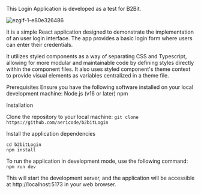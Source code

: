 This Login Application is developed as a test for B2Bit.

![ezgif-1-e80e326486](https://github.com/aericode/b2bitLogin/assets/38056291/aa2d26d5-5064-443b-b49d-c046ac4147cf)

It is a simple React application designed to demonstrate the implementation of an user login interface. The app provides a basic login form where users can enter their credentials.

It utilizes styled components as a way of separating CSS and Typescript, allowing for more modular and maintainable code by defining styles directly within the component files.
It also uses styled component's theme context to provide visual elements as variables centralized in a theme file.

Prerequisites
Ensure you have the following software installed on your local development machine:
Node.js (v16 or later)
npm

Installation

Clone the repository to your local machine:
`git clone https://github.com/aericode/b2bitLogin`

Install the application dependencies

```
cd b2bitLogin
npm install
```

To run the application in development mode, use the following command:
`npm run dev`

This will start the development server, and the application will be accessible at http://localhost:5173 in your web browser.
